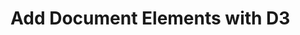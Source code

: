 # Add Document Elements with D3

<body>

  <script>
    // Add your code below this line
    d3.select("body")
      .append("h1")
      .text("Learning D3")


    // Add your code above this line
  </script>
</body>
